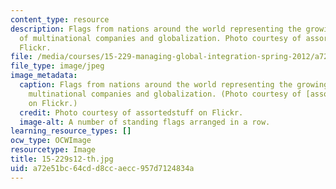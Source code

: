 ```yaml
---
content_type: resource
description: Flags from nations around the world representing the growing saliency
  of multinational companies and globalization. Photo courtesy of assortedstuff on
  Flickr.
file: /media/courses/15-229-managing-global-integration-spring-2012/a72e51bc64cdd8ccaecc957d7124834a_15-229s12-th.jpg
file_type: image/jpeg
image_metadata:
  caption: Flags from nations around the world representing the growing saliency of
    multinational companies and globalization. (Photo courtesy of [assortedstuff](http://www.flickr.com/photos/assortedstuff/7075229683/)
    on Flickr.)
  credit: Photo courtesy of assortedstuff on Flickr.
  image-alt: A number of standing flags arranged in a row.
learning_resource_types: []
ocw_type: OCWImage
resourcetype: Image
title: 15-229s12-th.jpg
uid: a72e51bc-64cd-d8cc-aecc-957d7124834a
---
```

